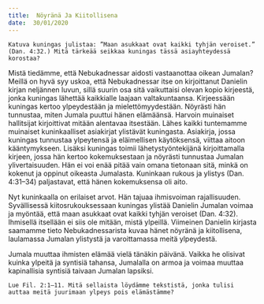 ```yaml
---
title:  Nöyränä Ja Kiitollisena
date:  30/01/2020
---
```


`Katuva kuningas julistaa: ”Maan asukkaat ovat kaikki tyhjän veroiset.” (Dan. 4:32.) Mitä tärkeää seikkaa kuningas tässä asiayhteydessä korostaa?`

Mistä tiedämme, että Nebukadnessar aidosti vastaanottaa oikean Jumalan? Meillä on hyvä syy uskoa, että Nebukadnessar itse on kirjoittanut Danielin kirjan neljännen luvun, sillä suurin osa sitä vaikuttaisi olevan kopio kirjeestä, jonka kuningas lähettää kaikkialle laajaan valtakuntaansa. Kirjeessään kuningas kertoo ylpeydestään ja mielettömyydestään. Nöyrästi hän tunnustaa, miten Jumala puuttui hänen elämäänsä. Harvoin muinaiset hallitsijat kirjoittivat mitään alentavaa itsestään. Lähes kaikki tuntemamme muinaiset kuninkaalliset asiakirjat ylistävät kuningasta. Asiakirja, jossa kuningas tunnustaa ylpeytensä ja eläimellisen käytöksensä, viittaa aitoon kääntymykseen. Lisäksi kuningas toimii lähetystyöntekijänä kirjoittamalla kirjeen, jossa hän kertoo kokemuksestaan ja nöyrästi tunnustaa Jumalan ylivertaisuuden. Hän ei voi enää pitää vain omana tietonaan sitä, minkä on kokenut ja oppinut oikeasta Jumalasta. Kuninkaan rukous ja ylistys (Dan. 4:31–34) paljastavat, että hänen kokemuksensa oli aito.

Nyt kuninkaalla on erilaiset arvot. Hän tajuaa ihmisvoiman rajallisuuden. Syvällisessä kiitosrukouksessaan kuningas ylistää Danielin Jumalan voimaa ja myöntää, että maan asukkaat ovat kaikki tyhjän veroiset (Dan. 4:32). Ihmisellä itsellään ei siis ole mitään, mistä ylpeillä. Viimeinen Danielin kirjasta saamamme tieto Nebukadnessarista kuvaa hänet nöyränä ja kiitollisena, laulamassa Jumalan ylistystä ja varoittamassa meitä ylpeydestä.

Jumala muuttaa ihmisten elämää vielä tänäkin päivänä. Vaikka he olisivat kuinka ylpeitä ja syntisiä tahansa, Jumalalla on armoa ja voimaa muuttaa kapinallisia syntisiä taivaan Jumalan lapsiksi.

`Lue Fil. 2:1–11. Mitä sellaista löydämme tekstistä, jonka tulisi auttaa meitä juurimaan ylpeys pois elämästämme?`